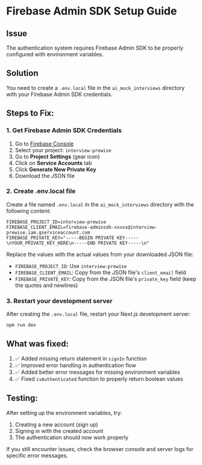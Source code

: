 # Firebase Admin SDK Setup Guide

## Issue
The authentication system requires Firebase Admin SDK to be properly configured with environment variables.

## Solution
You need to create a `.env.local` file in the `ai_mock_interviews` directory with your Firebase Admin SDK credentials.

## Steps to Fix:

### 1. Get Firebase Admin SDK Credentials
1. Go to [Firebase Console](https://console.firebase.google.com/)
2. Select your project: `interview-prewise`
3. Go to **Project Settings** (gear icon)
4. Click on **Service Accounts** tab
5. Click **Generate New Private Key**
6. Download the JSON file

### 2. Create .env.local file
Create a file named `.env.local` in the `ai_mock_interviews` directory with the following content:

```env
FIREBASE_PROJECT_ID=interview-prewise
FIREBASE_CLIENT_EMAIL=firebase-adminsdk-xxxxx@interview-prewise.iam.gserviceaccount.com
FIREBASE_PRIVATE_KEY="-----BEGIN PRIVATE KEY-----\nYOUR_PRIVATE_KEY_HERE\n-----END PRIVATE KEY-----\n"
```

Replace the values with the actual values from your downloaded JSON file:
- `FIREBASE_PROJECT_ID`: Use `interview-prewise`
- `FIREBASE_CLIENT_EMAIL`: Copy from the JSON file's `client_email` field
- `FIREBASE_PRIVATE_KEY`: Copy from the JSON file's `private_key` field (keep the quotes and newlines)

### 3. Restart your development server
After creating the `.env.local` file, restart your Next.js development server:

```bash
npm run dev
```

## What was fixed:
1. ✅ Added missing return statement in `signIn` function
2. ✅ Improved error handling in authentication flow
3. ✅ Added better error messages for missing environment variables
4. ✅ Fixed `isAuthenticated` function to properly return boolean values

## Testing:
After setting up the environment variables, try:
1. Creating a new account (sign up)
2. Signing in with the created account
3. The authentication should now work properly

If you still encounter issues, check the browser console and server logs for specific error messages.

